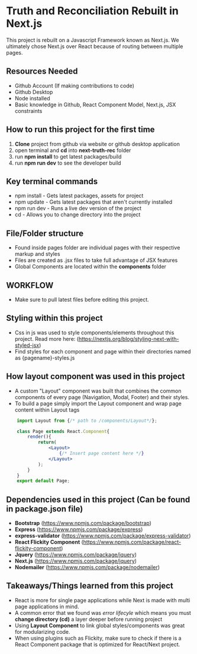 # Truth and Reconciliation Rebuilt in Next.js
This project is rebuilt on a Javascript Framework known as Next.js. We ultimately chose Next.js over React because of routing between multiple pages. 


## Resources Needed
* Github Account (If making contributions to code)
* Github Desktop
* Node installed
* Basic knowledge in Github, React Component Model, Next.js, JSX constraints


## How to run this project for the first time
1. **Clone** project from github via website or github desktop application
2. open terminal and **cd** into **next-truth-rec** folder
3. run **npm install** to get latest packages/build
4. run **npm run dev** to see the developer build


## Key terminal commands
* npm install - Gets latest packages, assets for project
* npm update - Gets latest packages that aren't currently installed
* npm run dev - Runs a live dev version of the project
* cd - Allows you to change directory into the project


## File/Folder structure
* Found inside pages folder are individual pages with their respective markup and styles
* Files are created as .jsx files to take full advantage of JSX features
* Global Components are located within the **components** folder


## WORKFLOW
* Make sure to pull latest files before editing this project.

## Styling within this project
* Css in js was used to style components/elements throughout this project. Read more here: (https://nextjs.org/blog/styling-next-with-styled-jsx)
* Find styles for each component and page within their directories named as {pagename}-styles.js

## How layout component was used in this project
* A custom "Layout" component was built that combines the common components of every page (Navigation, Modal, Footer) and their styles.
* To build a page simply import the Layout component and wrap page content within Layout tags
```jsx
    import Layout from {/* path to /components/Layout*/};

    class Page extends React.Component{
        render(){
            return(
                <Layout>
                    {/* Insert page content here */}
                </Layout>
            );
        }
    }
    export default Page;
```


## Dependencies used in this project (Can be found in package.json file)
* **Bootstrap** (https://www.npmjs.com/package/bootstrap)
* **Express** (https://www.npmjs.com/package/express)
* **express-validator** (https://www.npmjs.com/package/express-validator)
* **React Flickity Component** (https://www.npmjs.com/package/react-flickity-component)
* **Jquery** (https://www.npmjs.com/package/jquery)
* **Next.js** (https://www.npmjs.com/package/jquery)
* **Nodemailer** (https://www.npmjs.com/package/nodemailer)

## Takeaways/Things learned from this project
* React is more for single page applications while Next is made with multi page applications in mind.
* A common error that we found was *error lifecyle* which means you must **change directory (cd)** a layer deeper before running project 
* Using **Layout Component** to link global styles/components was great for modularizing code.
* When using plugins such as Flickity, make sure to check if there is a React Component package that is optimized for React/Next project.














